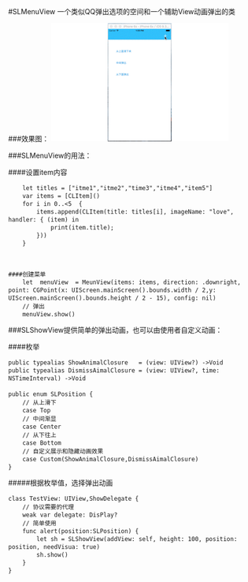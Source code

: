 #SLMenuView
一个类似QQ弹出选项的空间和一个辅助View动画弹出的类

###效果图：
![effect](https://github.com/xylxi/SLMenuView/blob/master/demo.gif)



###SLMenuView的用法：

####设置item内容

```
	let titles = ["itme1","itme2","time3","itme4","item5"]
	var items = [CLItem]()
	for i in 0..<5  {
		items.append(CLItem(title: titles[i], imageName: "love", handler: { (item) in
			print(item.title);
		}))
	}
            
```

```

####创建菜单
    let  menuView  = MeunView(items: items, direction: .downright, point: CGPoint(x: UIScreen.mainScreen().bounds.width / 2,y: UIScreen.mainScreen().bounds.height / 2 - 15), config: nil)
    // 弹出
    menuView.show()

```

###SLShowView提供简单的弹出动画，也可以由使用者自定义动画：

####枚举
```
public typealias ShowAnimalClosure   = (view: UIView?) ->Void
public typealias DismissAimalClosure = (view: UIView?, time: NSTimeInterval) ->Void

public enum SLPosition {
    // 从上滑下
    case Top
    // 中间渐显
    case Center
    // 从下往上
    case Bottom
    // 自定义展示和隐藏动画效果
    case Custom(ShowAnimalClosure,DismissAimalClosure)
}

```

#####根据枚举值，选择弹出动画
```  
class TestView: UIView,ShowDelegate {
    // 协议需要的代理
    weak var delegate: DisPlay?
    // 简单使用
    func alert(position:SLPosition) {
        let sh = SLShowView(addView: self, height: 100, position: position, needVisua: true)
        sh.show()
    }
}

``` 





